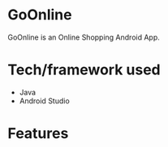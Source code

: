 # GoOnline
GoOnline is an Online Shopping Android App.

# Tech/framework used
- Java 
- Android Studio

# Features
